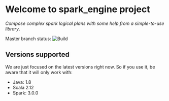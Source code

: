 # Welcome to spark_engine project

*Compose complex spark logical plans with some help from a simple-to-use library*.

Master branch status: ![Build](https://github.com/gabrielenizzoli/spark_engine/workflows/Build/badge.svg?branch=master)

## Versions supported

We are just focused on the latest versions right now. So if you use it, be aware that it will only work with:
* Java: 1.8
* Scala 2.12
* Spark: 3.0.0
